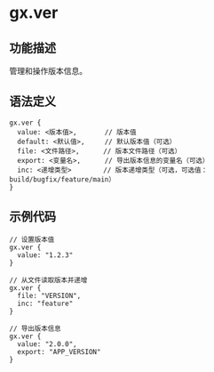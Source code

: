 # gx.ver

## 功能描述
管理和操作版本信息。

## 语法定义
```gxl
gx.ver {
  value: <版本值>,       // 版本值
  default: <默认值>,     // 默认版本值（可选）
  file: <文件路径>,      // 版本文件路径（可选）
  export: <变量名>,      // 导出版本信息的变量名（可选）
  inc: <递增类型>        // 版本递增类型（可选，可选值：build/bugfix/feature/main）
}
```

## 示例代码
```gxl
// 设置版本值
gx.ver {
  value: "1.2.3"
}

// 从文件读取版本并递增
gx.ver {
  file: "VERSION",
  inc: "feature"
}

// 导出版本信息
gx.ver {
  value: "2.0.0",
  export: "APP_VERSION"
}
```